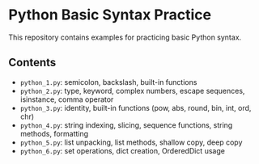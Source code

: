 # Python Basic Syntax Practice

This repository contains examples for practicing basic Python syntax.

## Contents

- `python_1.py`: semicolon, backslash, built-in functions
- `python_2.py`: type, keyword, complex numbers, escape sequences, isinstance, comma operator
- `python_3.py`: identity, built-in functions (pow, abs, round, bin, int, ord, chr)
- `python_4.py`: string indexing, slicing, sequence functions, string methods, formatting
- `python_5.py`: list unpacking, list methods, shallow copy, deep copy
- `python_6.py`: set operations, dict creation, OrderedDict usage
